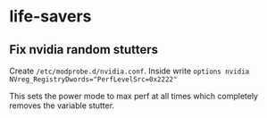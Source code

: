 # life-savers
## Fix nvidia random stutters
Create `/etc/modprobe.d/nvidia.conf`. Inside write `options nvidia NVreg_RegistryDwords="PerfLevelSrc=0x2222"`

This sets the power mode to max perf at all times which completely removes the variable stutter.

